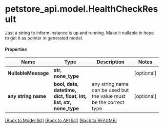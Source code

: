 # petstore_api.model.HealthCheckResult

Just a string to inform instance is up and running. Make it nullable in hope to get it as pointer in generated model.

#### Properties
Name | Type | Description | Notes
------------ | ------------- | ------------- | -------------
**NullableMessage** | **str, none_type** |  | [optional] 
**any string name** | **bool, date, datetime, dict, float, int, list, str, none_type** | any string name can be used but the value must be the correct type | [optional]

[[Back to Model list]](../../README.md#documentation-for-models) [[Back to API list]](../../README.md#documentation-for-api-endpoints) [[Back to README]](../../README.md)

